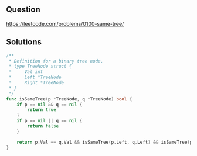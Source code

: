 ## Question

https://leetcode.com/problems/0100-same-tree/

## Solutions

```go
/**
 * Definition for a binary tree node.
 * type TreeNode struct {
 *     Val int
 *     Left *TreeNode
 *     Right *TreeNode
 * }
 */
func isSameTree(p *TreeNode, q *TreeNode) bool {
	if p == nil && q == nil {
		return true
	}
	if p == nil || q == nil {
		return false
	}

	return p.Val == q.Val && isSameTree(p.Left, q.Left) && isSameTree(p.Right, q.Right)
}
```

